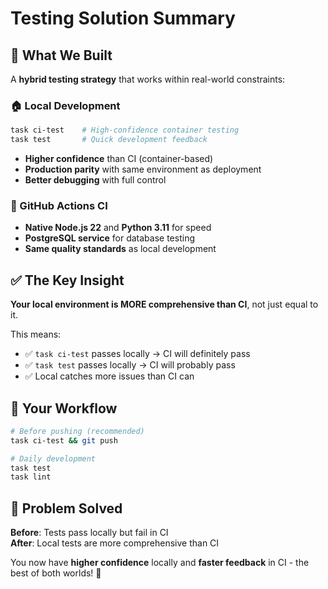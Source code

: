 # Testing Solution Summary

## 🎯 What We Built

A **hybrid testing strategy** that works within real-world constraints:

### 🏠 Local Development
```bash
task ci-test    # High-confidence container testing
task test       # Quick development feedback
```
- **Higher confidence** than CI (container-based)
- **Production parity** with same environment as deployment
- **Better debugging** with full control

### 🚀 GitHub Actions CI
- **Native Node.js 22** and **Python 3.11** for speed
- **PostgreSQL service** for database testing
- **Same quality standards** as local development

## ✅ The Key Insight

**Your local environment is MORE comprehensive than CI**, not just equal to it.

This means:
- ✅ `task ci-test` passes locally → CI will definitely pass
- ✅ `task test` passes locally → CI will probably pass
- ✅ Local catches more issues than CI can

## 🚀 Your Workflow

```bash
# Before pushing (recommended)
task ci-test && git push

# Daily development
task test
task lint
```

## 🎉 Problem Solved

**Before**: Tests pass locally but fail in CI  
**After**: Local tests are more comprehensive than CI

You now have **higher confidence** locally and **faster feedback** in CI - the best of both worlds! 🎯
